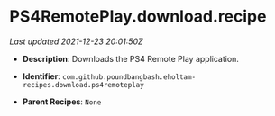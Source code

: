 # PS4RemotePlay.download.recipe

_Last updated 2021-12-23 20:01:50Z_

- **Description**: Downloads the PS4 Remote Play application.

- **Identifier**: `com.github.poundbangbash.eholtam-recipes.download.ps4remoteplay`

- **Parent Recipes**: `None`
